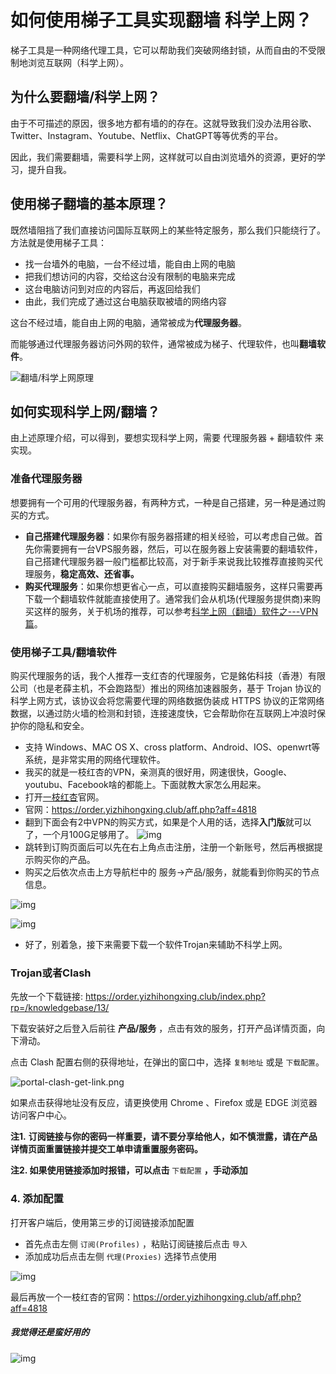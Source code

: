 # 如何使用梯子工具实现翻墙 科学上网？

梯子工具是一种网络代理工具，它可以帮助我们突破网络封锁，从而自由的不受限制地浏览互联网（科学上网）。

## 为什么要翻墙/科学上网？

由于不可描述的原因，很多地方都有墙的的存在。这就导致我们没办法用谷歌、Twitter、Instagram、Youtube、Netflix、ChatGPT等等优秀的平台。

因此，我们需要翻墙，需要科学上网，这样就可以自由浏览墙外的资源，更好的学习，提升自我。

## 使用梯子翻墙的基本原理？

既然墙阻挡了我们直接访问国际互联网上的某些特定服务，那么我们只能绕行了。方法就是使用梯子工具：

- 找一台墙外的电脑，一台不经过墙，能自由上网的电脑
- 把我们想访问的内容，交给这台没有限制的电脑来完成
- 这台电脑访问到对应的内容后，再返回给我们
- 由此，我们完成了通过这台电脑获取被墙的网络内容

这台不经过墙，能自由上网的电脑，通常被成为**代理服务器**。

而能够通过代理服务器访问外网的软件，通常被成为梯子、代理软件，也叫**翻墙软件**。

![翻墙/科学上网原理](https://zhaotizi.site/wp-content/uploads/2024/03/how-it-works.webp)

## 如何实现科学上网/翻墙？

由上述原理介绍，可以得到，要想实现科学上网，需要 代理服务器 + 翻墙软件 来实现。

### 准备代理服务器

想要拥有一个可用的代理服务器，有两种方式，一种是自己搭建，另一种是通过购买的方式。

- **自己搭建代理服务器**：如果你有服务器搭建的相关经验，可以考虑自己做。首先你需要拥有一台VPS服务器，然后，可以在服务器上安装需要的翻墙软件，自己搭建代理服务器一般门槛都比较高，对于新手来说我比较推荐直接购买代理服务，**稳定高效、还省事。**
- **购买代理服务**：如果你想更省心一点，可以直接购买翻墙服务，这样只需要再下载一个翻墙软件就能直接使用了。通常我们会从机场(代理服务提供商)来购买这样的服务，关于机场的推荐，可以参考[科学上网（翻墙）软件之---VPN篇](https://tanqingbo.cn/科学上网之VPN篇/)。

### 使用梯子工具/翻墙软件

购买代理服务的话，我个人推荐一支红杏的代理服务，它是銘佑科技（香港）有限公司（也是老薛主机，不会跑路型）推出的网络加速器服务，基于 Trojan 协议的科学上网方式，该协议会将您需要代理的网络数据伪装成 HTTPS 协议的正常网络数据，以通过防火墙的检测和封锁，连接速度快，它会帮助你在互联网上冲浪时保护你的隐私和安全。
+ 支持 Windows、MAC OS X、cross platform、Android、IOS、openwrt等系统，是非常实用的网络代理软件。
+ 我买的就是一枝红杏的VPN，亲测真的很好用，网速很快，Google、youtubu、Facebook啥的都能上。下面就教大家怎么用起来。
+ 打开[一枝红杏](https://order.yizhihongxing.club/aff.php?aff=4818)官网。
+ 官网：https://order.yizhihongxing.club/aff.php?aff=4818
+ 翻到下面会有2中VPN的购买方式，如果是个人用的话，选择**入门版**就可以了，一个月100G足够用了。
![img](https://picx.zhimg.com/80/v2-244e645586693c51228d64ac5d41ca9d_720w.png)
+ 跳转到订购页面后可以先在右上角点击注册，注册一个新账号，然后再根据提示购买你的产品。
+ 购买之后依次点击上方导航栏中的 服务->产品/服务，就能看到你购买的节点信息。

![img](https://picx.zhimg.com/80/v2-6daff0a373652eaf043c069d226a73ae_720w.png)

![img](https://picx.zhimg.com/80/v2-0e26f95f8944773ebebfd702f0282234_720w.png)

+ 好了，别着急，接下来需要下载一个软件Trojan来辅助不科学上网。

### Trojan或者Clash ###
先放一个下载链接: https://order.yizhihongxing.club/index.php?rp=/knowledgebase/13/

下载安装好之后登入后前往  **产品/服务** ，点击有效的服务，打开产品详情页面，向下滑动。

点击 Clash 配置右侧的获得地址，在弹出的窗口中，选择 `复制地址` 或是 `下载配置`。

![portal-clash-get-link.png](https://s2.loli.net/2024/01/17/oJ5VRDuU2BPC1Ee.png)

如果点击获得地址没有反应，请更换使用 Chrome 、Firefox 或是 EDGE 浏览器访问客户中心。

**注1.** **订阅链接与你的密码一样重要，请不要分享给他人，如不慎泄露，请在产品详情页面重置链接并提交工单申请重置服务密码。**

**注2. 如果使用链接添加时报错，可以点击** `下载配置` **，手动添加** 

### 4. 添加配置

打开客户端后，使用第三步的订阅链接添加配置

- 首先点击左侧 `订阅(Profiles)` ，粘贴订阅链接后点击 `导入`
- 添加成功后点击左侧 `代理(Proxies)` 选择节点使用 

![img](https://s2.loli.net/2024/01/17/7pVMFQKiDWX54Ho.gif)

最后再放一个一枝红杏的官网：https://order.yizhihongxing.club/aff.php?aff=4818

##### 我觉得还是蛮好用的

![img](https://pica.zhimg.com/80/v2-8063aa45780faa2d4f5b66446eb32671_720w.png)